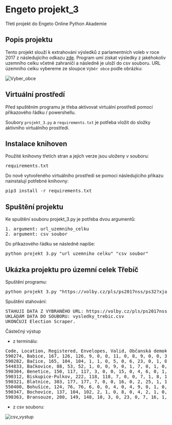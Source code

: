 # Engeto projekt_3

Třetí projekt do Engeto Online Python Akademie

## Popis projektu

Tento projekt slouží k extrahování výsledků z parlamentních voleb v roce 2017 z následujícího odkazu [zde](https://volby.cz/pls/ps2017nss/ps3?xjazyk=CZ). Program umí získat výsledky z jakéhokoliv uzemního celku včetně zahraničí a následně je uloží do csv souboru.
URL územního celku vybereme ze sloupce `Výběr obce` podle obrázku:

![Vyber_obce](https://github.com/user-attachments/assets/910567ff-0ada-4f8f-9b57-e233cab04fb5)

## Virtuální prostředí

Před spuštěním programu je třeba aktivovat virtuální prostředí pomocí příkazového řádku / powershellu.

Soubory `projekt_3.py` a `requirements.txt` je potřeba vložit do složky aktivního virtuálního prostředí.

## Instalace knihoven

Použité knihovny třetích stran a jejich verze jsou uloženy v souboru: <pre>requirements.txt</pre> Do nově vytvořeného virtuálního prostředí se pomocí následujícího příkazu nainstalují potřebné knihovny:
<pre>pip3 install -r requirements.txt</pre>

## Spuštění projektu

Ke spuštění souboru projekt_3.py je potřeba dvou argumentů:

<pre>
1. argument: url_uzemniho_celku 
2. argument: csv_soubor
</pre>

Do příkazového řádku se následně napíše:

<pre>python projekt_3.py "url_uzemniho_celku" "csv_soubor"</pre>

## Ukázka projektu pro územní celek Třebíč

Spuštění programu:

<pre>python projekt_3.py "https://volby.cz/pls/ps2017nss/ps32?xjazyk=CZ&xkraj=10&xnumnuts=6104" "vysledky_trebic.csv"</pre>

Spuštění stahování:

<pre>
STAHUJI DATA Z VYBRANÉHO URL: https://volby.cz/pls/ps2017nss/ps32?xjazyk=CZ&xkraj=10&xnumnuts=6104
UKLÁDÁM DATA DO SOUBORU: vysledky_trebic.csv
UKONČUJI Election Scraper.
</pre>

Částečný výstup

- z terminálu:
<pre>
Code, Location, Registered, Envelopes, Valid, Občanská demokratická strana, Řád národa - Vlastenecká unie, CESTA ODPOVĚDNÉ SPOLEČNOSTI, Česká str.sociálně demokrat., Radostné Česko, ... 
590274, Babice, 167, 126, 126, 9, 0, 0, 11, 0, 8, 9, 0, 0, 3, 0, 0, 16, 0, 1, 40, 0, 19, 0, 1, 0, 0, 7, 2 
590282, Bačice, 165, 104, 104, 1, 1, 0, 5, 0, 6, 23, 0, 1, 0, 0, 0, 5, 1, 2, 33, 1, 7, 0, 0, 0, 0, 14, 4 
544833, Bačkovice, 88, 53, 52, 1, 0, 0, 9, 0, 1, 7, 0, 1, 0, 0, 0, 3, 0, 3, 18, 0, 5, 0, 0, 0, 0, 4, 0 
590304, Benetice, 150, 117, 117, 3, 0, 0, 15, 0, 4, 6, 0, 1, 0, 0, 0, 11, 0, 2, 41, 0, 23, 0, 0, 0, 0, 10, 1 
590312, Biskupice-Pulkov, 222, 118, 118, 7, 0, 0, 7, 1, 8, 13, 2, 1, 1, 0, 0, 6, 2, 2, 48, 0, 14, 0, 0, 0, 0, 6, 0 
590321, Blatnice, 303, 177, 177, 7, 0, 0, 16, 0, 2, 25, 1, 1, 1, 0, 0, 9, 0, 1, 66, 0, 26, 0, 0, 2, 0, 20, 0 
550400, Bohušice, 124, 76, 76, 6, 0, 0, 4, 0, 4, 9, 0, 1, 0, 0, 0, 2, 0, 9, 20, 0, 10, 0, 0, 0, 0, 11, 0 
590347, Bochovice, 137, 104, 102, 2, 1, 0, 8, 0, 4, 2, 1, 0, 3, 0, 0, 9, 0, 8, 42, 0, 10, 0, 0, 1, 0, 10, 1 
590363, Bransouze, 200, 149, 148, 10, 3, 0, 23, 0, 7, 16, 1, 1, 1, 0, 0, 12, 0, 5, 48, 0, 15, 0, 3, 0, 0, 3, 0
</pre>

- z csv souboru:

![csv_vystup](https://github.com/user-attachments/assets/3daf6a8d-744c-42d2-b352-c4e5eb6ad012)
